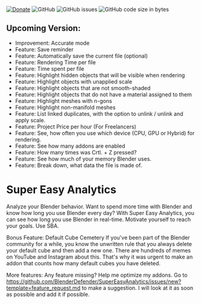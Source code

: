 [![Donate](https://img.shields.io/endpoint?url=https%3A%2F%2Fraw.githubusercontent.com%2FBlenderDefender%2FBlenderDefender%2Fshields_endpoint%2FSUPEREASYANALYTICS.json)](https://www.paypal.com/donate?hosted_button_id=TPH9D4NXRDP9Y)
![GitHub](https://img.shields.io/github/license/BlenderDefender/SuperEasyAnalytics?color=green&style=for-the-badge)
![GitHub issues](https://img.shields.io/github/issues/BlenderDefender/SuperEasyAnalytics?style=for-the-badge)
![GitHub code size in bytes](https://img.shields.io/github/languages/code-size/BlenderDefender/SuperEasyAnalytics?style=for-the-badge)

## Upcoming Version:

<!-- CHANGELOG -->
- Improvement: Accurate mode
- Feature: Save reminder
- Feature: Automatically save the current file (optional)
- Feature: Rendering Time per file
- Feature: Time spent per file
- Feature: Highlight hidden objects that will be visible when rendering
- Feature: Highlight objects with unapplied scale
- Feature: Highlight objects that are not smooth-shaded
- Feature: Highlight objects that do not have a material assigned to them
- Feature: Highlight meshes with n-gons
- Feature: Highlight non-manifold meshes
- Feature: List linked duplicates, with the option to unlink / unlink and apply scale.
- Feature: Project Price per hour (For Freelancers)
- Feature: See, how often you use which device (CPU, GPU or Hybrid) for rendering.
- Feature: See how many addons are enabled
- Feature: How many times was Crtl. + Z pressed?
- Feature: See how much of your memory Blender uses.
- Feature: Break down, what data the file is made of.
<!-- CHANGELOG -->

# Super Easy Analytics

Analyze your Blender behavior. Want to spend more time with Blender and know how long you use Blender every day?
With Super Easy Analytics, you can see how long you use Blender in real-time. Motivate yourself to reach your goals.
Use SBA.

Bonus Feature: Default Cube Cemetery
If you've been part of the Blender community for a while, you know the unwritten rule that you always delete your default cube
and then add a new one. There are hundreds of memes on YouTube and Instagram about this. That's why it was urgent
to make an addon that counts how many default cubes you have deleted.

More features:
Any feature missing? Help me optimize my addons. Go to https://github.com/BlenderDefender/SuperEasyAnalytics/issues/new?template=feature_request.md
to make a suggestion. I will look at it as soon as possible and add it if possible.
